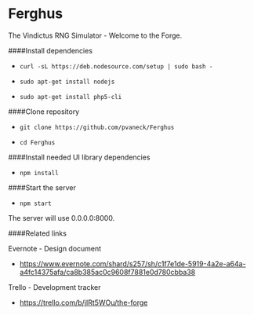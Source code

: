 # Ferghus
The Vindictus RNG Simulator - Welcome to the Forge.


####Install dependencies

- `curl -sL https://deb.nodesource.com/setup | sudo bash -`

- `sudo apt-get install nodejs`

- `sudo apt-get install php5-cli`

####Clone repository

- `git clone https://github.com/pvaneck/Ferghus`

- `cd Ferghus`

####Install needed UI library dependencies

- `npm install`

####Start the server

- `npm start`

The server will use 0.0.0.0:8000.

####Related links

Evernote - Design document
- https://www.evernote.com/shard/s257/sh/c1f7e1de-5919-4a2e-a64a-a4fc14375afa/ca8b385ac0c9608f7881e0d780cbba38

Trello - Development tracker
- https://trello.com/b/jIRt5WOu/the-forge

